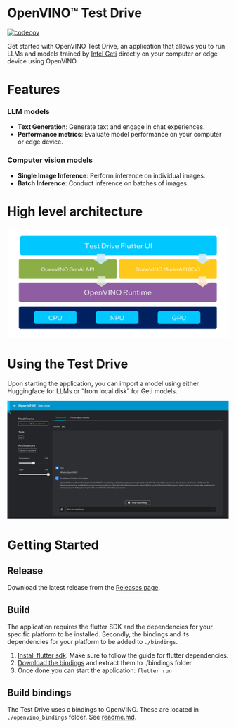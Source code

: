 # OpenVINO™ Test Drive

[![codecov](https://codecov.io/gh/openvinotoolkit/openvino_testdrive/graph/badge.svg?token=DH98FAPH65)](https://codecov.io/gh/openvinotoolkit/openvino_testdrive)

Get started with OpenVINO Test Drive, an application that allows you to run LLMs and models trained by [Intel Geti](https://geti.intel.com/) directly on your computer or edge device using OpenVINO.

# Features
### LLM models
+ **Text Generation**: Generate text and engage in chat experiences.
+ **Performance metrics**: Evaluate model performance on your computer or edge device.
### Computer vision models
+ **Single Image Inference**: Perform inference on individual images.
+ **Batch Inference**: Conduct inference on batches of images.

# High level architecture
![Design Graph](./design_graph.png)

# Using the Test Drive

Upon starting the application, you can import a model using either Huggingface for LLMs or “from local disk” for Geti models.

![Preview](./preview.png)

# Getting Started

## Release

Download the latest release from the [Releases page](https://github.com/openvinotoolkit/openvino_testdrive/releases).

## Build

The application requires the flutter SDK and the dependencies for your specific platform to be installed.
Secondly, the bindings and its dependencies for your platform to be added to `./bindings`.

1. [Install flutter sdk](https://docs.flutter.dev/get-started/install). Make sure to follow the guide for flutter dependencies.
2. [Download the bindings](https://github.com/intel-sandbox/applications.ai.geti.flutter.inference/releases) and extract them to ./bindings folder
3. Once done you can start the application: `flutter run`

## Build bindings

The Test Drive uses c bindings to OpenVINO. These are located in `./openvino_bindings` folder. See [readme.md](./openvino_bindings/README.md).

